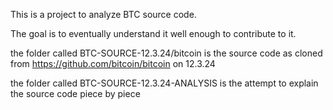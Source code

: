 This is a project to analyze BTC source code.

The goal is to eventually understand it well enough to contribute to it.

the folder called BTC-SOURCE-12.3.24/bitcoin is the source code as cloned from https://github.com/bitcoin/bitcoin on 12.3.24

the folder called BTC-SOURCE-12.3.24-ANALYSIS is the attempt to explain the source code piece by piece
